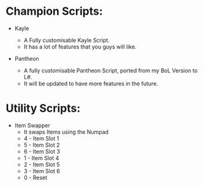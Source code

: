 Champion Scripts:
===========
* Kayle
  * A Fully customisable Kayle Script.
  * It has a lot of features that you guys will like.

* Pantheon
  * A fully customisable Pantheon Script, ported from my BoL Version to L#.
  * It will be updated to have more features in the future.

Utility Scripts:
===========
* Item Swapper
  * It swaps Items using the Numpad
   * 4 - Item Slot 1
   * 5 - Item Slot 2
   * 6 - Item Slot 3
   * 1 - Item Slot 4
   * 2 - Item Slot 5
   * 3 - Item Slot 6
   * 0 - Reset 
